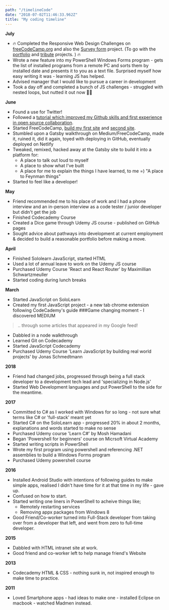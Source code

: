 ```yaml
---
path: "/timelineCode"
date: "2018-07-02T11:46:33.962Z"
title: "My coding timeline"
---
```


**July**
- &#128293; Completed the Responsive Web Design Challenges on <a href="https://freecodecamp.org">freeCodeCamp.org</a> and also the <a href="https://codepen.io/jayfiled/full/YjPmEX">Survey form</a> project. (To go with the  <a href="https://codepen.io/jayfiled/full/OZqNOy">portfolio</a> and <a href="https://codepen.io/jayfiled/full/ZowvbG">tribute</a> projects. ) &#128293;
- Wrote a new feature into my PowerShell Windows Forms program - gets the list of installed programs from a remote PC and sorts them by installed date and presents it to you as a text file.  Surprised myself how easy writing it was - learning JS has helped.
- Advised manager that I would like to pursue a career in development
- Took a day off and completed a bunch of JS challenges - struggled with nested loops, but nutted it out now &#128170;&#127996;

**June**
- Found a use for Twitter!
- Followed a <a href="https://emkaydeum.wordpress.com/2017/01/01/css-html-holiday-trees/">tutorial which improved my Github skills and first experience in open source collaboration</a>.
- Started FreeCodeCamp, <a href="https://codepen.io/jayfiled/full/ZowvbG">build my first site</a> and <a href="https://codepen.io/jayfiled/full/OZqNOy/">second site</a>.
- Stumbled upon a Gatsby walkthrough on Medium/FreeCodeCamp, made it, ruined it, did it again, toyed with deploying in GitHub, eventually deployed on Netlify
- Tweaked, remixed, hacked away at the Gatsby site to build it into a platform for:
    - A place to talk out loud to myself
    - A place to show what I've built
    - A place for me to explain the things I have learned, to me =) "A place to Feynman things"
- Started to feel like a developer!

**May**
- Friend recommended me to his place of work and I had a phone interview and an in-person interview as a code tester / junior developer but didn't get the job
- Finished Codecademy Course
- Created a Dice game through Udemy JS course - published on GitHub pages
- Sought advice about pathways into development at current employment & decided to build a reasonable portfolio before making a move.

**April**
- Finished Sololearn JavaScript, started HTML
- Used a lot of annual leave to work on the Udemy JS course
- Purchased Udemy Course 'React and React Router' by Maximillian Schwartzmeuller
- Started coding during lunch breaks

**March**
- Started JavaScript on SoloLearn
- Created my first JavaScript project - a new tab chrome extension following CodeCademy's guide
###Game changing moment - I discovered MEDIUM
> .. through some articles that appeared in my Google feed!
- Dabbled in a node walkthrough
- Learned Git on Codecademy
- Started JavaScript Codecademy
- Purchased Udemy Course 'Learn JavaScript by building real world projects' by Jonas Schmedtmann

**2018**
- Friend had changed jobs, progressed through being a full stack developer to a development tech lead and 'specializing in Node.js'
- Started Web Development languages and put PowerShell to the side for the meantime.

**2017**
- Committed to C# as I worked with Windows for so long - not sure what terms like C# or 'full-stack' meant yet
- Started C# on the SoloLearn app - progressed 20% in about 2 months, explanations and words started to make no sense
- Purchased Udemy course 'Learn C#' by Mosh Hamadani
- Began 'Powershell for beginners' course on Micrsoft Virtual Academy
- Started writing scripts in PowerShell
- Wrote my first program using powershell and referencing .NET assemblies to build a Windows Forms program
- Purchased Udemy powershell course

**2016** 
- Installed Android Studio with intentions of following guides to make simple apps, realised I didn't have time for it at that time in my life - gave up.
- Confused on how to start.
- Started writing one liners in PowerShell to acheive things like;
    - Remotely restarting services
    - Removing appx packages from Windows 8
- Good Friend/Co-worker turned into Full-Stack developer from taking over from a developer that left, and went from zero to full-time developer.

**2015** 
- Dabbled with HTML intranet site at work.
- Good friend and co-worker left to help manage friend's Website

**2013**
- Codecademy HTML & CSS - nothing sunk in, not inspired enough to make time to practice.

**2011**
- Loved Smartphone apps - had ideas to make one - installed Eclipse on macbook - watched Madmen instead.










    








